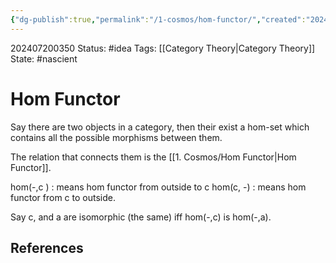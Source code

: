 ```yaml
---
{"dg-publish":true,"permalink":"/1-cosmos/hom-functor/","created":"2024-08-31T23:47:14.788-04:00","updated":"2024-07-20T03:50:30.906-04:00"}
---
```


202407200350
Status: #idea
Tags: [[Category Theory\|Category Theory]]
State: #nascient
# Hom Functor

Say there are two objects in a category, then their exist a hom-set which contains all the possible morphisms between them.

The relation that connects them is the [[1. Cosmos/Hom Functor\|Hom Functor]].

hom(-,c ) : means hom functor from outside to c
hom(c, -) : means hom functor from c to outside.



Say c, and a are isomorphic (the same) iff hom(-,c) is hom(-,a).

## References

